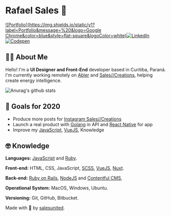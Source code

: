 # Rafael Sales 👾

[![Portfolio](https://img.shields.io/static/v1?label=Portfolio&message=%20&logo=Google Chrome&color=blue&style=flat-square&logoColor=white)](https://salescreations.com.br/)[![LinkedIn](https://img.shields.io/static/v1?label=LinkedIn&message=%20&color=blue&logo=LinkedIn&style=flat-square&logoColor=white)](https://www.linkedin.com/in/salescreations/)[![Codepen](https://img.shields.io/static/v1?label=Codepen&message=%20&color=blue&logo=Codepen&style=flat-square&logoColor=white)](https://codepen.io/rsales)

## 🖖🏼 About Me

Hello! I'm a **UI Designer and Front-End** developer based in Curitiba, Paraná. I'm currently working remotely on [Abler](https://github.com/Abler-Recrutamento-Digital) and [Sales//Creations](https://github.com/SalesCreations), helping create energy intelligence.

![Anurag's github stats](https://github-readme-stats.vercel.app/api?username=rsales&show_icons=true&theme=dracula)

## 🔭 Goals for 2020

- Produce more posts for [Instagram Sales//Creations](https://www.instagram.com/salescreations/)
- Launch a real product with [Golang](https://golang.org/) in API and [React Native](https://reactnative.dev/) for app
- Improve my [JavaScript](https://developer.mozilla.org/pt-BR/docs/Web/JavaScript), [VueJS](https://vuejs.org/), Knowledge

## 🤓 Knowledge

**Languages:** 
[JavaScript](https://developer.mozilla.org/pt-BR/docs/Web/JavaScript) and [Ruby](https://www.ruby-lang.org/pt/).

**Front-end:**
HTML, CSS, JavaScript, [SCSS](https://sass-lang.com/guide), [VueJS](https://vuejs.org/), [Nuxt](https://nuxtjs.org/).

**Back-end:**
[Ruby on Rails](https://rubyonrails.org/), [NodeJS](https://nodejs.org/en/) and [Contentful CMS](https://www.contentful.com/), 

**Operational System:**
MacOS, Windows, Ubuntu.

**Versioning:**
Git, GitHub, Bitbucket.

Made with 💙 by [salesunited](https://www.instagram.com/salesunited/).
